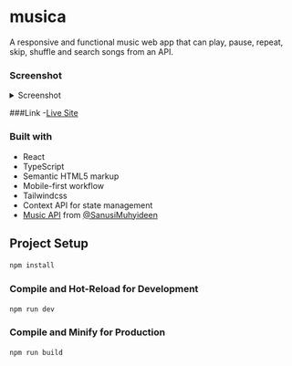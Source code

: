 # musica
A responsive and functional music web app that can play, pause, repeat, skip, shuffle and search songs from an API.


### Screenshot

<details>
<summary>Screenshot</summary>
![Screenshot of project](./musica.PNG)
</details>


###Link
-[Live Site](https://tito-musica.onrender.com/)


### Built with

- React
- TypeScript
- Semantic HTML5 markup
- Mobile-first workflow
- Tailwindcss
- Context API for state management
- [Music API](https://musica-api.onrender.com) from [@SanusiMuhyideen](https://twitter.com/SanusiMuhyideen)



## Project Setup

```sh
npm install
```

### Compile and Hot-Reload for Development

```sh
npm run dev
```

### Compile and Minify for Production

```sh
npm run build
```
